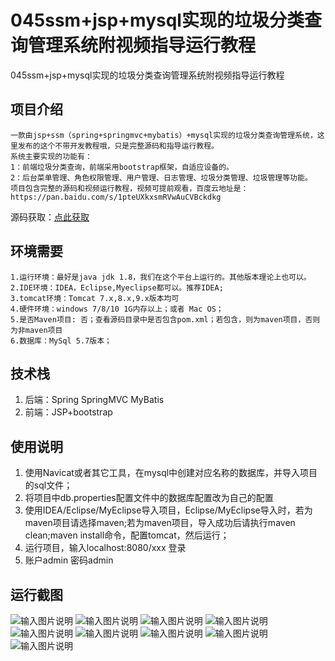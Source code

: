 # 045ssm+jsp+mysql实现的垃圾分类查询管理系统附视频指导运行教程
045ssm+jsp+mysql实现的垃圾分类查询管理系统附视频指导运行教程


## 项目介绍
````
一款由jsp+ssm（spring+springmvc+mybatis）+mysql实现的垃圾分类查询管理系统，这里发布的这个不带开发教程哦，只是完整源码和指导运行教程。
系统主要实现的功能有：
1：前端垃圾分类查询，前端采用bootstrap框架，自适应设备的。
2：后台菜单管理、角色权限管理、用户管理、日志管理、垃圾分类管理、垃圾管理等功能。
项目包含完整的源码和视频运行教程，视频可提前观看，百度云地址是：https://pan.baidu.com/s/1pteUXkxsmRVwAuCVBckdkg
`````
源码获取：[点此获取](http://www.shuyue.fun/?type=productinfo&id=146)

## 环境需要
````
1.运行环境：最好是java jdk 1.8，我们在这个平台上运行的。其他版本理论上也可以。
2.IDE环境：IDEA，Eclipse,Myeclipse都可以。推荐IDEA;
3.tomcat环境：Tomcat 7.x,8.x,9.x版本均可
4.硬件环境：windows 7/8/10 1G内存以上；或者 Mac OS；
5.是否Maven项目: 否；查看源码目录中是否包含pom.xml；若包含，则为maven项目，否则为非maven项目
6.数据库：MySql 5.7版本；
`````
## 技术栈
1. 后端：Spring SpringMVC MyBatis
2. 前端：JSP+bootstrap

## 使用说明
1. 使用Navicat或者其它工具，在mysql中创建对应名称的数据库，并导入项目的sql文件；
2. 将项目中db.properties配置文件中的数据库配置改为自己的配置
3. 使用IDEA/Eclipse/MyEclipse导入项目，Eclipse/MyEclipse导入时，若为maven项目请选择maven;若为maven项目，导入成功后请执行maven clean;maven install命令，配置tomcat，然后运行；
4. 运行项目，输入localhost:8080/xxx 登录
5. 账户admin  密码admin

## 运行截图

![输入图片说明](https://images.gitee.com/uploads/images/2021/0315/110946_c81e6f8d_863230.png "屏幕截图.png")
![输入图片说明](https://images.gitee.com/uploads/images/2021/0315/110956_dc222fc0_863230.png "屏幕截图.png")
![输入图片说明](https://images.gitee.com/uploads/images/2021/0315/111006_c888be39_863230.png "屏幕截图.png")
![输入图片说明](https://images.gitee.com/uploads/images/2021/0315/130634_949e3be1_863230.png "屏幕截图.png")
![输入图片说明](https://images.gitee.com/uploads/images/2021/0315/130653_f5f46ddf_863230.png "屏幕截图.png")
![输入图片说明](https://images.gitee.com/uploads/images/2021/0315/130707_18648a6c_863230.png "屏幕截图.png")
![输入图片说明](https://images.gitee.com/uploads/images/2021/0315/130717_5be4d5ff_863230.png "屏幕截图.png")
![输入图片说明](https://images.gitee.com/uploads/images/2021/0315/130727_9298eeea_863230.png "屏幕截图.png")
![输入图片说明](https://images.gitee.com/uploads/images/2021/0315/130738_687cdc8d_863230.png "屏幕截图.png")
